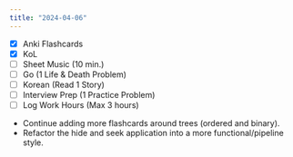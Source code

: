 ```yaml
---
title: "2024-04-06"
---
```


- [x] Anki Flashcards
- [x] KoL
- [ ] Sheet Music (10 min.)
- [ ] Go (1 Life & Death Problem)
- [ ] Korean (Read 1 Story)
- [ ] Interview Prep (1 Practice Problem)
- [ ] Log Work Hours (Max 3 hours)

* Continue adding more flashcards around trees (ordered and binary).
* Refactor the hide and seek application into a more functional/pipeline style.